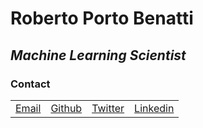 <html>
<h1>Roberto Porto Benatti</h1>
<h2><i>Machine Learning Scientist</i></h2>
<h3>Contact</h3>
<table border="0">
  <tr>
    <td><a href="mailto:rpbenatti@gmail.com">Email</a></td>
    <td><a href="https://github.com/rpbenatti">Github</a></td>
    <td><a href="https://twitter.com/rpbenatti">Twitter</a></td>
    <td><a href="https://www.linkedin.com/in/roberto-porto-benatti">Linkedin</a></td>
  </tr>
</table>
</html>
